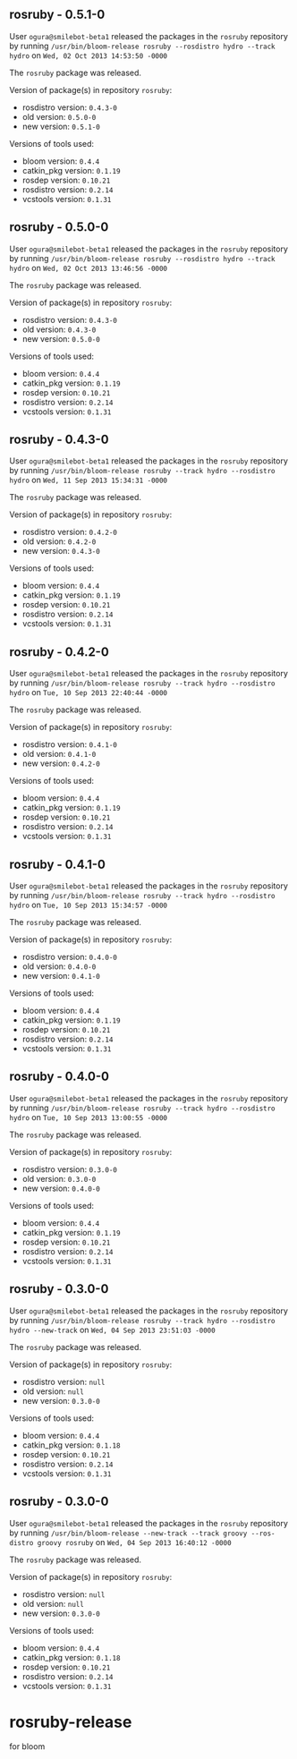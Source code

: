 ## rosruby - 0.5.1-0

User `ogura@smilebot-beta1` released the packages in the `rosruby` repository by running `/usr/bin/bloom-release rosruby --rosdistro hydro --track hydro` on `Wed, 02 Oct 2013 14:53:50 -0000`

The `rosruby` package was released.

Version of package(s) in repository `rosruby`:
- rosdistro version: `0.4.3-0`
- old version: `0.5.0-0`
- new version: `0.5.1-0`

Versions of tools used:
- bloom version: `0.4.4`
- catkin_pkg version: `0.1.19`
- rosdep version: `0.10.21`
- rosdistro version: `0.2.14`
- vcstools version: `0.1.31`


## rosruby - 0.5.0-0

User `ogura@smilebot-beta1` released the packages in the `rosruby` repository by running `/usr/bin/bloom-release rosruby --rosdistro hydro --track hydro` on `Wed, 02 Oct 2013 13:46:56 -0000`

The `rosruby` package was released.

Version of package(s) in repository `rosruby`:
- rosdistro version: `0.4.3-0`
- old version: `0.4.3-0`
- new version: `0.5.0-0`

Versions of tools used:
- bloom version: `0.4.4`
- catkin_pkg version: `0.1.19`
- rosdep version: `0.10.21`
- rosdistro version: `0.2.14`
- vcstools version: `0.1.31`


## rosruby - 0.4.3-0

User `ogura@smilebot-beta1` released the packages in the `rosruby` repository by running `/usr/bin/bloom-release rosruby --track hydro --rosdistro hydro` on `Wed, 11 Sep 2013 15:34:31 -0000`

The `rosruby` package was released.

Version of package(s) in repository `rosruby`:
- rosdistro version: `0.4.2-0`
- old version: `0.4.2-0`
- new version: `0.4.3-0`

Versions of tools used:
- bloom version: `0.4.4`
- catkin_pkg version: `0.1.19`
- rosdep version: `0.10.21`
- rosdistro version: `0.2.14`
- vcstools version: `0.1.31`


## rosruby - 0.4.2-0

User `ogura@smilebot-beta1` released the packages in the `rosruby` repository by running `/usr/bin/bloom-release rosruby --track hydro --rosdistro hydro` on `Tue, 10 Sep 2013 22:40:44 -0000`

The `rosruby` package was released.

Version of package(s) in repository `rosruby`:
- rosdistro version: `0.4.1-0`
- old version: `0.4.1-0`
- new version: `0.4.2-0`

Versions of tools used:
- bloom version: `0.4.4`
- catkin_pkg version: `0.1.19`
- rosdep version: `0.10.21`
- rosdistro version: `0.2.14`
- vcstools version: `0.1.31`


## rosruby - 0.4.1-0

User `ogura@smilebot-beta1` released the packages in the `rosruby` repository by running `/usr/bin/bloom-release rosruby --track hydro --rosdistro hydro` on `Tue, 10 Sep 2013 15:34:57 -0000`

The `rosruby` package was released.

Version of package(s) in repository `rosruby`:
- rosdistro version: `0.4.0-0`
- old version: `0.4.0-0`
- new version: `0.4.1-0`

Versions of tools used:
- bloom version: `0.4.4`
- catkin_pkg version: `0.1.19`
- rosdep version: `0.10.21`
- rosdistro version: `0.2.14`
- vcstools version: `0.1.31`


## rosruby - 0.4.0-0

User `ogura@smilebot-beta1` released the packages in the `rosruby` repository by running `/usr/bin/bloom-release rosruby --track hydro --rosdistro hydro` on `Tue, 10 Sep 2013 13:00:55 -0000`

The `rosruby` package was released.

Version of package(s) in repository `rosruby`:
- rosdistro version: `0.3.0-0`
- old version: `0.3.0-0`
- new version: `0.4.0-0`

Versions of tools used:
- bloom version: `0.4.4`
- catkin_pkg version: `0.1.19`
- rosdep version: `0.10.21`
- rosdistro version: `0.2.14`
- vcstools version: `0.1.31`


## rosruby - 0.3.0-0

User `ogura@smilebot-beta1` released the packages in the `rosruby` repository by running `/usr/bin/bloom-release rosruby --track hydro --rosdistro hydro --new-track` on `Wed, 04 Sep 2013 23:51:03 -0000`

The `rosruby` package was released.

Version of package(s) in repository `rosruby`:
- rosdistro version: `null`
- old version: `null`
- new version: `0.3.0-0`

Versions of tools used:
- bloom version: `0.4.4`
- catkin_pkg version: `0.1.18`
- rosdep version: `0.10.21`
- rosdistro version: `0.2.14`
- vcstools version: `0.1.31`


## rosruby - 0.3.0-0

User `ogura@smilebot-beta1` released the packages in the `rosruby` repository by running `/usr/bin/bloom-release --new-track --track groovy --ros-distro groovy rosruby` on `Wed, 04 Sep 2013 16:40:12 -0000`

The `rosruby` package was released.

Version of package(s) in repository `rosruby`:
- rosdistro version: `null`
- old version: `null`
- new version: `0.3.0-0`

Versions of tools used:
- bloom version: `0.4.4`
- catkin_pkg version: `0.1.18`
- rosdep version: `0.10.21`
- rosdistro version: `0.2.14`
- vcstools version: `0.1.31`


rosruby-release
===============

for bloom
